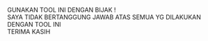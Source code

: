 GUNAKAN TOOL INI DENGAN BIJAK !
<br> SAYA TIDAK BERTANGGUNG JAWAB ATAS SEMUA YG DILAKUKAN DENGAN TOOL INI
  <br> TERIMA KASIH
